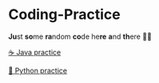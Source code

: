 # Coding-Practice

**Ju**st **so**me **ra**ndom **co**de he**re** **a**nd **th**ere 👩‍💻

[☕ Java practice](https://github.com/AdnanKhan27/Coding-Practice/tree/main/Java)

[🐍 Python practice](https://github.com/AdnanKhan27/Coding-Practice/tree/main/Python)
